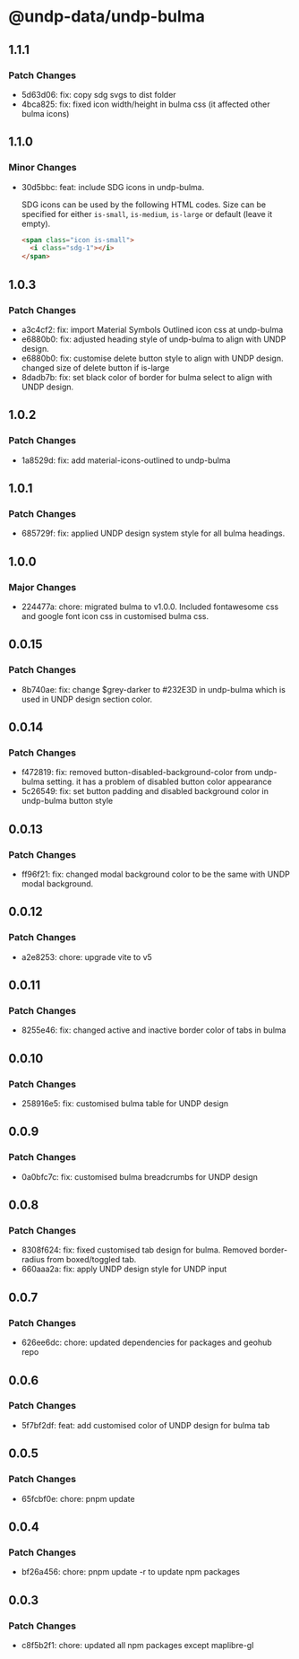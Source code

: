 # @undp-data/undp-bulma

## 1.1.1

### Patch Changes

- 5d63d06: fix: copy sdg svgs to dist folder
- 4bca825: fix: fixed icon width/height in bulma css (it affected other bulma icons)

## 1.1.0

### Minor Changes

- 30d5bbc: feat: include SDG icons in undp-bulma.

  SDG icons can be used by the following HTML codes. Size can be specified for either `is-small`, `is-medium`, `is-large` or default (leave it empty).

  ```html
  <span class="icon is-small">
    <i class="sdg-1"></i>
  </span>
  ```

## 1.0.3

### Patch Changes

- a3c4cf2: fix: import Material Symbols Outlined icon css at undp-bulma
- e6880b0: fix: adjusted heading style of undp-bulma to align with UNDP design.
- e6880b0: fix: customise delete button style to align with UNDP design. changed size of delete button if is-large
- 8dadb7b: fix: set black color of border for bulma select to align with UNDP design.

## 1.0.2

### Patch Changes

- 1a8529d: fix: add material-icons-outlined to undp-bulma

## 1.0.1

### Patch Changes

- 685729f: fix: applied UNDP design system style for all bulma headings.

## 1.0.0

### Major Changes

- 224477a: chore: migrated bulma to v1.0.0. Included fontawesome css and google font icon css in customised bulma css.

## 0.0.15

### Patch Changes

- 8b740ae: fix: change $grey-darker to #232E3D in undp-bulma which is used in UNDP design section color.

## 0.0.14

### Patch Changes

- f472819: fix: removed button-disabled-background-color from undp-bulma setting. it has a problem of disabled button color appearance
- 5c26549: fix: set button padding and disabled background color in undp-bulma button style

## 0.0.13

### Patch Changes

- ff96f21: fix: changed modal background color to be the same with UNDP modal background.

## 0.0.12

### Patch Changes

- a2e8253: chore: upgrade vite to v5

## 0.0.11

### Patch Changes

- 8255e46: fix: changed active and inactive border color of tabs in bulma

## 0.0.10

### Patch Changes

- 258916e5: fix: customised bulma table for UNDP design

## 0.0.9

### Patch Changes

- 0a0bfc7c: fix: customised bulma breadcrumbs for UNDP design

## 0.0.8

### Patch Changes

- 8308f624: fix: fixed customised tab design for bulma. Removed border-radius from boxed/toggled tab.
- 660aaa2a: fix: apply UNDP design style for UNDP input

## 0.0.7

### Patch Changes

- 626ee6dc: chore: updated dependencies for packages and geohub repo

## 0.0.6

### Patch Changes

- 5f7bf2df: feat: add customised color of UNDP design for bulma tab

## 0.0.5

### Patch Changes

- 65fcbf0e: chore: pnpm update

## 0.0.4

### Patch Changes

- bf26a456: chore: pnpm update -r to update npm packages

## 0.0.3

### Patch Changes

- c8f5b2f1: chore: updated all npm packages except maplibre-gl
